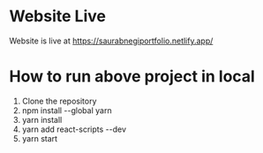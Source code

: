 # Website Live
Website is live at https://saurabnegiportfolio.netlify.app/

# How to run above project in local
1. Clone the repository
2. npm install --global yarn
3. yarn install
4. yarn add react-scripts --dev
5. yarn start
